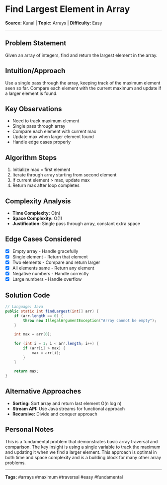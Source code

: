 # Find Largest Element in Array

**Source:** Kunal | **Topic:** Arrays | **Difficulty:** Easy  

---

## Problem Statement
Given an array of integers, find and return the largest element in the array.

## Intuition/Approach
Use a single pass through the array, keeping track of the maximum element seen so far. Compare each element with the current maximum and update if a larger element is found.

## Key Observations
- Need to track maximum element
- Single pass through array
- Compare each element with current max
- Update max when larger element found
- Handle edge cases properly

## Algorithm Steps
1. Initialize max = first element
2. Iterate through array starting from second element
3. If current element > max, update max
4. Return max after loop completes

## Complexity Analysis
- **Time Complexity:** O(n)
- **Space Complexity:** O(1)
- **Justification:** Single pass through array, constant extra space

## Edge Cases Considered
- [x] Empty array - Handle gracefully
- [x] Single element - Return that element
- [x] Two elements - Compare and return larger
- [x] All elements same - Return any element
- [x] Negative numbers - Handle correctly
- [x] Large numbers - Handle overflow

## Solution Code

```java
// Language: Java
public static int findLargest(int[] arr) {
    if (arr.length == 0) {
        throw new IllegalArgumentException("Array cannot be empty");
    }
    
    int max = arr[0];
    
    for (int i = 1; i < arr.length; i++) {
        if (arr[i] > max) {
            max = arr[i];
        }
    }
    
    return max;
}
```

## Alternative Approaches
- **Sorting:** Sort array and return last element O(n log n)
- **Stream API:** Use Java streams for functional approach
- **Recursive:** Divide and conquer approach

## Personal Notes
This is a fundamental problem that demonstrates basic array traversal and comparison. The key insight is using a single variable to track the maximum and updating it when we find a larger element. This approach is optimal in both time and space complexity and is a building block for many other array problems.

---
**Tags:** #arrays #maximum #traversal #easy #fundamental
